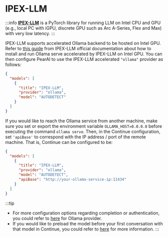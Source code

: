 # IPEX-LLM

:::info
[**IPEX-LLM**](https://github.com/intel-analytics/ipex-llm) is a PyTorch library for running LLM on Intel CPU and GPU (e.g., local PC with iGPU, discrete GPU such as Arc A-Series, Flex and Max) with very low latency.
:::

IPEX-LLM supports accelerated Ollama backend to be hosted on Intel GPU. Refer to [this guide](https://ipex-llm.readthedocs.io/en/latest/doc/LLM/Quickstart/ollama_quickstart.html) from IPEX-LLM official documentation about how to install and run Ollama serve accelerated by IPEX-LLM on Intel GPU. You can then configure PearAI to use the IPEX-LLM accelerated `"ollama"` provider as follows:

```json title="~/.pearai/config.json"
{
  "models": [
    {
      "title": "IPEX-LLM",
      "provider": "ollama",
      "model": "AUTODETECT"
    }
  ]
}
```

If you would like to reach the Ollama service from another machine, make sure you set or export the environment variable `OLLAMA_HOST=0.0.0.0` before executing the command `ollama serve`. Then, in the Continue configuration, set `'apiBase'` to correspond with the IP address / port of the remote machine. That is, Continue can be configured to be:

```json title="~/.pearai/config.json"
{
  "models": [
    {
      "title": "IPEX-LLM",
      "provider": "ollama",
      "model": "AUTODETECT",
      "apiBase": "http://your-ollama-service-ip:11434"
    }
  ]
}
```

:::tip
- For more configuration options regarding completion or authentication, you could refer to [here](./ollama.md#completion-options) for Ollama provider.
- If you would like to preload the model before your first conversation with that model in Continue, you could refer to [here](https://ipex-llm.readthedocs.io/en/latest/doc/LLM/Quickstart/continue_quickstart.html#pull-and-prepare-the-model) for more information.
:::

